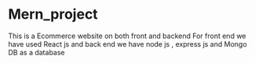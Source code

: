 # Mern_project
This is a Ecommerce website on both front and backend
For front end we have used React js and back end we have node js , express js and Mongo DB as a database
